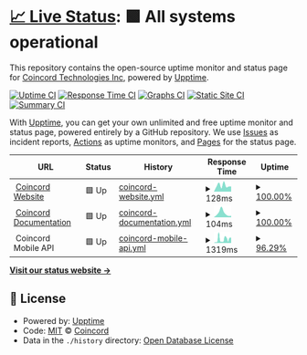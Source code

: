 # [📈 Live Status](https://https://www.coincord.co): <!--live status--> **🟩 All systems operational**

This repository contains the open-source uptime monitor and status page for [Coincord Technologies Inc](https://coincord.co), powered by [Upptime](https://github.com/upptime/upptime).

[![Uptime CI](https://github.com/Coincord/coincord-status/workflows/Uptime%20CI/badge.svg)](https://github.com/Coincord/coincord-status/actions?query=workflow%3A%22Uptime+CI%22)
[![Response Time CI](https://github.com/Coincord/coincord-status/workflows/Response%20Time%20CI/badge.svg)](https://github.com/Coincord/coincord-status/actions?query=workflow%3A%22Response+Time+CI%22)
[![Graphs CI](https://github.com/Coincord/coincord-status/workflows/Graphs%20CI/badge.svg)](https://github.com/Coincord/coincord-status/actions?query=workflow%3A%22Graphs+CI%22)
[![Static Site CI](https://github.com/Coincord/coincord-status/workflows/Static%20Site%20CI/badge.svg)](https://github.com/Coincord/coincord-status/actions?query=workflow%3A%22Static+Site+CI%22)
[![Summary CI](https://github.com/Coincord/coincord-status/workflows/Summary%20CI/badge.svg)](https://github.com/Coincord/coincord-status/actions?query=workflow%3A%22Summary+CI%22)

With [Upptime](https://upptime.js.org), you can get your own unlimited and free uptime monitor and status page, powered entirely by a GitHub repository. We use [Issues](https://github.com/upptime/upptime/issues) as incident reports, [Actions](https://github.com/Coincor/coincord-status/actions) as uptime monitors, and [Pages](https://https://www.coincord.co) for the status page.

<!--start: status pages-->
<!-- This summary is generated by Upptime (https://github.com/upptime/upptime) -->
<!-- Do not edit this manually, your changes will be overwritten -->
<!-- prettier-ignore -->
| URL | Status | History | Response Time | Uptime |
| --- | ------ | ------- | ------------- | ------ |
| <img alt="" src="https://coincord.co/images/favicon.ico" height="13"> [Coincord Website](https://www.coincord.co) | 🟩 Up | [coincord-website.yml](https://github.com/coincord/coincord-status/commits/HEAD/history/coincord-website.yml) | <details><summary><img alt="Response time graph" src="./graphs/coincord-website/response-time-week.png" height="20"> 128ms</summary><br><a href="https://status.coincord.co/history/coincord-website"><img alt="Response time 167" src="https://img.shields.io/endpoint?url=https%3A%2F%2Fraw.githubusercontent.com%2Fcoincord%2Fcoincord-status%2FHEAD%2Fapi%2Fcoincord-website%2Fresponse-time.json"></a><br><a href="https://status.coincord.co/history/coincord-website"><img alt="24-hour response time 110" src="https://img.shields.io/endpoint?url=https%3A%2F%2Fraw.githubusercontent.com%2Fcoincord%2Fcoincord-status%2FHEAD%2Fapi%2Fcoincord-website%2Fresponse-time-day.json"></a><br><a href="https://status.coincord.co/history/coincord-website"><img alt="7-day response time 128" src="https://img.shields.io/endpoint?url=https%3A%2F%2Fraw.githubusercontent.com%2Fcoincord%2Fcoincord-status%2FHEAD%2Fapi%2Fcoincord-website%2Fresponse-time-week.json"></a><br><a href="https://status.coincord.co/history/coincord-website"><img alt="30-day response time 151" src="https://img.shields.io/endpoint?url=https%3A%2F%2Fraw.githubusercontent.com%2Fcoincord%2Fcoincord-status%2FHEAD%2Fapi%2Fcoincord-website%2Fresponse-time-month.json"></a><br><a href="https://status.coincord.co/history/coincord-website"><img alt="1-year response time 167" src="https://img.shields.io/endpoint?url=https%3A%2F%2Fraw.githubusercontent.com%2Fcoincord%2Fcoincord-status%2FHEAD%2Fapi%2Fcoincord-website%2Fresponse-time-year.json"></a></details> | <details><summary><a href="https://status.coincord.co/history/coincord-website">100.00%</a></summary><a href="https://status.coincord.co/history/coincord-website"><img alt="All-time uptime 100.00%" src="https://img.shields.io/endpoint?url=https%3A%2F%2Fraw.githubusercontent.com%2Fcoincord%2Fcoincord-status%2FHEAD%2Fapi%2Fcoincord-website%2Fuptime.json"></a><br><a href="https://status.coincord.co/history/coincord-website"><img alt="24-hour uptime 100.00%" src="https://img.shields.io/endpoint?url=https%3A%2F%2Fraw.githubusercontent.com%2Fcoincord%2Fcoincord-status%2FHEAD%2Fapi%2Fcoincord-website%2Fuptime-day.json"></a><br><a href="https://status.coincord.co/history/coincord-website"><img alt="7-day uptime 100.00%" src="https://img.shields.io/endpoint?url=https%3A%2F%2Fraw.githubusercontent.com%2Fcoincord%2Fcoincord-status%2FHEAD%2Fapi%2Fcoincord-website%2Fuptime-week.json"></a><br><a href="https://status.coincord.co/history/coincord-website"><img alt="30-day uptime 100.00%" src="https://img.shields.io/endpoint?url=https%3A%2F%2Fraw.githubusercontent.com%2Fcoincord%2Fcoincord-status%2FHEAD%2Fapi%2Fcoincord-website%2Fuptime-month.json"></a><br><a href="https://status.coincord.co/history/coincord-website"><img alt="1-year uptime 100.00%" src="https://img.shields.io/endpoint?url=https%3A%2F%2Fraw.githubusercontent.com%2Fcoincord%2Fcoincord-status%2FHEAD%2Fapi%2Fcoincord-website%2Fuptime-year.json"></a></details>
| <img alt="" src="https://coincord.co/images/favicon.ico" height="13"> [Coincord Documentation](https://developers.coincord.co) | 🟩 Up | [coincord-documentation.yml](https://github.com/coincord/coincord-status/commits/HEAD/history/coincord-documentation.yml) | <details><summary><img alt="Response time graph" src="./graphs/coincord-documentation/response-time-week.png" height="20"> 104ms</summary><br><a href="https://status.coincord.co/history/coincord-documentation"><img alt="Response time 83" src="https://img.shields.io/endpoint?url=https%3A%2F%2Fraw.githubusercontent.com%2Fcoincord%2Fcoincord-status%2FHEAD%2Fapi%2Fcoincord-documentation%2Fresponse-time.json"></a><br><a href="https://status.coincord.co/history/coincord-documentation"><img alt="24-hour response time 37" src="https://img.shields.io/endpoint?url=https%3A%2F%2Fraw.githubusercontent.com%2Fcoincord%2Fcoincord-status%2FHEAD%2Fapi%2Fcoincord-documentation%2Fresponse-time-day.json"></a><br><a href="https://status.coincord.co/history/coincord-documentation"><img alt="7-day response time 104" src="https://img.shields.io/endpoint?url=https%3A%2F%2Fraw.githubusercontent.com%2Fcoincord%2Fcoincord-status%2FHEAD%2Fapi%2Fcoincord-documentation%2Fresponse-time-week.json"></a><br><a href="https://status.coincord.co/history/coincord-documentation"><img alt="30-day response time 81" src="https://img.shields.io/endpoint?url=https%3A%2F%2Fraw.githubusercontent.com%2Fcoincord%2Fcoincord-status%2FHEAD%2Fapi%2Fcoincord-documentation%2Fresponse-time-month.json"></a><br><a href="https://status.coincord.co/history/coincord-documentation"><img alt="1-year response time 83" src="https://img.shields.io/endpoint?url=https%3A%2F%2Fraw.githubusercontent.com%2Fcoincord%2Fcoincord-status%2FHEAD%2Fapi%2Fcoincord-documentation%2Fresponse-time-year.json"></a></details> | <details><summary><a href="https://status.coincord.co/history/coincord-documentation">100.00%</a></summary><a href="https://status.coincord.co/history/coincord-documentation"><img alt="All-time uptime 100.00%" src="https://img.shields.io/endpoint?url=https%3A%2F%2Fraw.githubusercontent.com%2Fcoincord%2Fcoincord-status%2FHEAD%2Fapi%2Fcoincord-documentation%2Fuptime.json"></a><br><a href="https://status.coincord.co/history/coincord-documentation"><img alt="24-hour uptime 100.00%" src="https://img.shields.io/endpoint?url=https%3A%2F%2Fraw.githubusercontent.com%2Fcoincord%2Fcoincord-status%2FHEAD%2Fapi%2Fcoincord-documentation%2Fuptime-day.json"></a><br><a href="https://status.coincord.co/history/coincord-documentation"><img alt="7-day uptime 100.00%" src="https://img.shields.io/endpoint?url=https%3A%2F%2Fraw.githubusercontent.com%2Fcoincord%2Fcoincord-status%2FHEAD%2Fapi%2Fcoincord-documentation%2Fuptime-week.json"></a><br><a href="https://status.coincord.co/history/coincord-documentation"><img alt="30-day uptime 100.00%" src="https://img.shields.io/endpoint?url=https%3A%2F%2Fraw.githubusercontent.com%2Fcoincord%2Fcoincord-status%2FHEAD%2Fapi%2Fcoincord-documentation%2Fuptime-month.json"></a><br><a href="https://status.coincord.co/history/coincord-documentation"><img alt="1-year uptime 100.00%" src="https://img.shields.io/endpoint?url=https%3A%2F%2Fraw.githubusercontent.com%2Fcoincord%2Fcoincord-status%2FHEAD%2Fapi%2Fcoincord-documentation%2Fuptime-year.json"></a></details>
| <img alt="" src="https://coincord.co/images/favicon.ico" height="13"> Coincord Mobile API | 🟩 Up | [coincord-mobile-api.yml](https://github.com/coincord/coincord-status/commits/HEAD/history/coincord-mobile-api.yml) | <details><summary><img alt="Response time graph" src="./graphs/coincord-mobile-api/response-time-week.png" height="20"> 1319ms</summary><br><a href="https://status.coincord.co/history/coincord-mobile-api"><img alt="Response time 1026" src="https://img.shields.io/endpoint?url=https%3A%2F%2Fraw.githubusercontent.com%2Fcoincord%2Fcoincord-status%2FHEAD%2Fapi%2Fcoincord-mobile-api%2Fresponse-time.json"></a><br><a href="https://status.coincord.co/history/coincord-mobile-api"><img alt="24-hour response time 1285" src="https://img.shields.io/endpoint?url=https%3A%2F%2Fraw.githubusercontent.com%2Fcoincord%2Fcoincord-status%2FHEAD%2Fapi%2Fcoincord-mobile-api%2Fresponse-time-day.json"></a><br><a href="https://status.coincord.co/history/coincord-mobile-api"><img alt="7-day response time 1319" src="https://img.shields.io/endpoint?url=https%3A%2F%2Fraw.githubusercontent.com%2Fcoincord%2Fcoincord-status%2FHEAD%2Fapi%2Fcoincord-mobile-api%2Fresponse-time-week.json"></a><br><a href="https://status.coincord.co/history/coincord-mobile-api"><img alt="30-day response time 1393" src="https://img.shields.io/endpoint?url=https%3A%2F%2Fraw.githubusercontent.com%2Fcoincord%2Fcoincord-status%2FHEAD%2Fapi%2Fcoincord-mobile-api%2Fresponse-time-month.json"></a><br><a href="https://status.coincord.co/history/coincord-mobile-api"><img alt="1-year response time 1026" src="https://img.shields.io/endpoint?url=https%3A%2F%2Fraw.githubusercontent.com%2Fcoincord%2Fcoincord-status%2FHEAD%2Fapi%2Fcoincord-mobile-api%2Fresponse-time-year.json"></a></details> | <details><summary><a href="https://status.coincord.co/history/coincord-mobile-api">96.29%</a></summary><a href="https://status.coincord.co/history/coincord-mobile-api"><img alt="All-time uptime 87.76%" src="https://img.shields.io/endpoint?url=https%3A%2F%2Fraw.githubusercontent.com%2Fcoincord%2Fcoincord-status%2FHEAD%2Fapi%2Fcoincord-mobile-api%2Fuptime.json"></a><br><a href="https://status.coincord.co/history/coincord-mobile-api"><img alt="24-hour uptime 99.64%" src="https://img.shields.io/endpoint?url=https%3A%2F%2Fraw.githubusercontent.com%2Fcoincord%2Fcoincord-status%2FHEAD%2Fapi%2Fcoincord-mobile-api%2Fuptime-day.json"></a><br><a href="https://status.coincord.co/history/coincord-mobile-api"><img alt="7-day uptime 96.29%" src="https://img.shields.io/endpoint?url=https%3A%2F%2Fraw.githubusercontent.com%2Fcoincord%2Fcoincord-status%2FHEAD%2Fapi%2Fcoincord-mobile-api%2Fuptime-week.json"></a><br><a href="https://status.coincord.co/history/coincord-mobile-api"><img alt="30-day uptime 98.54%" src="https://img.shields.io/endpoint?url=https%3A%2F%2Fraw.githubusercontent.com%2Fcoincord%2Fcoincord-status%2FHEAD%2Fapi%2Fcoincord-mobile-api%2Fuptime-month.json"></a><br><a href="https://status.coincord.co/history/coincord-mobile-api"><img alt="1-year uptime 87.76%" src="https://img.shields.io/endpoint?url=https%3A%2F%2Fraw.githubusercontent.com%2Fcoincord%2Fcoincord-status%2FHEAD%2Fapi%2Fcoincord-mobile-api%2Fuptime-year.json"></a></details>

<!--end: status pages-->

[**Visit our status website →**](https://coincord.github.io/coincord-status/)

## 📄 License

- Powered by: [Upptime](https://github.com/upptime/upptime)
- Code: [MIT](./LICENSE) © [Coincord](https://coincord.co)
- Data in the `./history` directory: [Open Database License](https://opendatacommons.org/licenses/odbl/1-0/)
